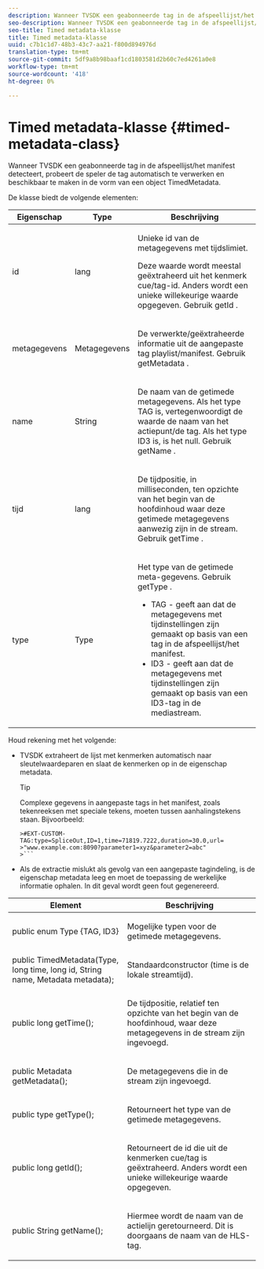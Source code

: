 ```yaml
---
description: Wanneer TVSDK een geabonneerde tag in de afspeellijst/het manifest detecteert, probeert de speler de tag automatisch te verwerken en beschikbaar te maken in de vorm van een object TimedMetadata.
seo-description: Wanneer TVSDK een geabonneerde tag in de afspeellijst/het manifest detecteert, probeert de speler de tag automatisch te verwerken en beschikbaar te maken in de vorm van een object TimedMetadata.
seo-title: Timed metadata-klasse
title: Timed metadata-klasse
uuid: c7b1c1d7-48b3-43c7-aa21-f800d894976d
translation-type: tm+mt
source-git-commit: 5df9a8b98baaf1cd1803581d2b60c7ed4261a0e8
workflow-type: tm+mt
source-wordcount: '418'
ht-degree: 0%

---
```



# Timed metadata-klasse {#timed-metadata-class}

Wanneer TVSDK een geabonneerde tag in de afspeellijst/het manifest detecteert, probeert de speler de tag automatisch te verwerken en beschikbaar te maken in de vorm van een object TimedMetadata.

De klasse biedt de volgende elementen:

<table id="table_FFC56AC5B1E04DA99C9309C0223ABA90"> 
 <thead> 
  <tr> 
   <th colname="col1" class="entry"><b> Eigenschap </b></th> 
   <th colname="col02" class="entry"> <b> Type </b></th> 
   <th colname="col2" class="entry"> <b> Beschrijving </b> </th> 
  </tr> 
 </thead>
 <tbody> 
  <tr> 
   <td colname="col1"> <span class="codeph"> id </span> </td> 
   <td colname="col02"> lang </td> 
   <td colname="col2"> <p>Unieke id van de metagegevens met tijdslimiet. </p> <p>Deze waarde wordt meestal geëxtraheerd uit het kenmerk cue/tag-id. Anders wordt een unieke willekeurige waarde opgegeven. Gebruik <span class="codeph"> getId </span>. </p> </td> 
  </tr> 
  <tr> 
   <td colname="col1"> <span class="codeph"> metagegevens </span> </td> 
   <td colname="col02"> Metagegevens </td> 
   <td colname="col2"> <p>De verwerkte/geëxtraheerde informatie uit de aangepaste tag playlist/manifest. Gebruik <span class="codeph"> getMetadata </span>. </p> </td> 
  </tr> 
  <tr> 
   <td colname="col1"> <span class="codeph"> name </span> </td> 
   <td colname="col02"> String </td> 
   <td colname="col2"> <p>De naam van de getimede metagegevens. Als het type <span class="codeph"> </span>TAG is, vertegenwoordigt de waarde de naam van het actiepunt/de tag. Als het type <span class="codeph"> ID3 </span>is, is het null. Gebruik <span class="codeph"> getName </span>. </p> </td> 
  </tr> 
  <tr> 
   <td colname="col1"> <span class="codeph"> tijd </span> </td> 
   <td colname="col02"> lang </td> 
   <td colname="col2"> <p>De tijdpositie, in milliseconden, ten opzichte van het begin van de hoofdinhoud waar deze getimede metagegevens aanwezig zijn in de stream. Gebruik <span class="codeph"> getTime </span>. </p> </td> 
  </tr> 
  <tr> 
   <td colname="col1"> <span class="codeph"> type </span> </td> 
   <td colname="col02"> Type </td> 
   <td colname="col2"> <p>Het type van de getimede meta-gegevens. Gebruik <span class="codeph"> getType </span>. 
     <ul id="ul_70FBFB33E9F846D8B38592560CCE9560"> 
      <li id="li_739D30561BFB4D9B97DF212E4880BA2C">TAG - geeft aan dat de metagegevens met tijdinstellingen zijn gemaakt op basis van een tag in de afspeellijst/het manifest. </li> 
      <li id="li_E785E1DEF1CC4D9DBE7764E5D05EFAFC">ID3 - geeft aan dat de metagegevens met tijdinstellingen zijn gemaakt op basis van een ID3-tag in de mediastream. </li> 
     </ul> </p> </td> 
  </tr> 
 </tbody> 
</table>

<!--<a id="section_737CC47997F74F80A3C5C6171ADE120E"></a>-->

Houd rekening met het volgende:

* TVSDK extraheert de lijst met kenmerken automatisch naar sleutelwaardeparen en slaat de kenmerken op in de eigenschap metadata.

   >[!TIP]
   >
   >Complexe gegevens in aangepaste tags in het manifest, zoals tekenreeksen met speciale tekens, moeten tussen aanhalingstekens staan. Bijvoorbeeld:
   >
   >
   ```
   >#EXT-CUSTOM-TAG:type=SpliceOut,ID=1,time=71819.7222,duration=30.0,url= 
   >"www.example.com:8090?parameter1=xyz&parameter2=abc"
   >```

* Als de extractie mislukt als gevolg van een aangepaste tagindeling, is de eigenschap metadata leeg en moet de toepassing de werkelijke informatie ophalen. In dit geval wordt geen fout gegenereerd.

<table id="table_1BAE98BF23F641A3A5709EBE37B327F6"> 
 <thead> 
  <tr> 
   <th colname="col1" class="entry"> <b>Element </b></th> 
   <th colname="col2" class="entry"> <b>Beschrijving</b></th> 
  </tr> 
 </thead>
 <tbody> 
  <tr> 
   <td colname="col1"> <span class="codeph"> public enum Type {TAG, ID3} </span> </td> 
   <td colname="col2"> <p>Mogelijke typen voor de getimede metagegevens. </p> </td> 
  </tr> 
  <tr> 
   <td colname="col1"> <span class="codeph"> public TimedMetadata(Type, long time, long id, String name, Metadata metadata); </span> </td> 
   <td colname="col2"> <p>Standaardconstructor (time is de lokale streamtijd). </p> </td> 
  </tr> 
  <tr> 
   <td colname="col1"> <span class="codeph"> public long getTime(); </span> </td> 
   <td colname="col2"> <p>De tijdpositie, relatief ten opzichte van het begin van de hoofdinhoud, waar deze metagegevens in de stream zijn ingevoegd. </p> </td> 
  </tr> 
  <tr> 
   <td colname="col1"> <span class="codeph"> public Metadata getMetadata(); </span> </td> 
   <td colname="col2"> <p>De metagegevens die in de stream zijn ingevoegd. </p> </td> 
  </tr> 
  <tr> 
   <td colname="col1"> <span class="codeph"> public type getType(); </span> </td> 
   <td colname="col2"> <p>Retourneert het type van de getimede metagegevens. </p> </td> 
  </tr> 
  <tr> 
   <td colname="col1"> <span class="codeph"> public long getId(); </span> </td> 
   <td colname="col2"> <p>Retourneert de id die uit de kenmerken cue/tag is geëxtraheerd. Anders wordt een unieke willekeurige waarde opgegeven. </p> </td> 
  </tr> 
  <tr> 
   <td colname="col1"> <span class="codeph"> public String getName(); </span> </td> 
   <td colname="col2"> <p>Hiermee wordt de naam van de actielijn geretourneerd. Dit is doorgaans de naam van de HLS-tag. </p> </td> 
  </tr> 
 </tbody> 
</table>